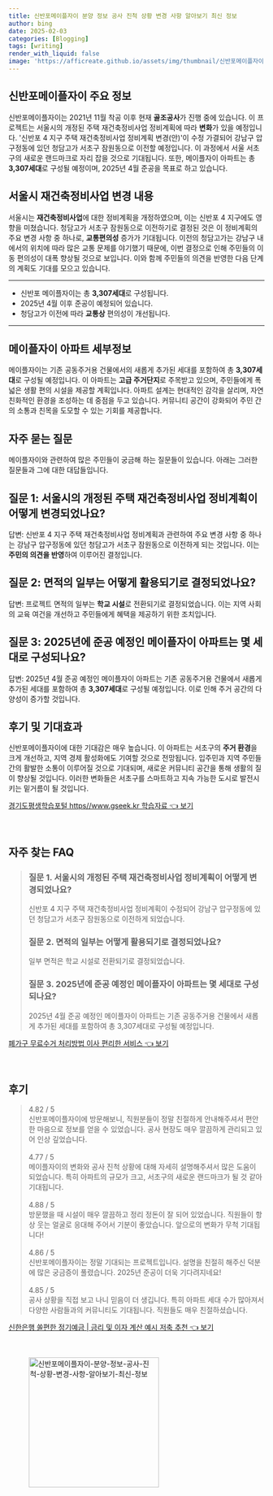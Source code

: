 ```yaml
---
title: 신반포메이플자이 분양 정보 공사 진척 상황 변경 사항 알아보기 최신 정보
author: bing
date: 2025-02-03
categories: [Blogging]
tags: [writing]
render_with_liquid: false
image: 'https://afficreate.github.io/assets/img/thumbnail/신반포메이플자이-분양-정보-공사-진척-상황-변경-사항-알아보기-최신-정보.webp'
---
```



<h2 id='신반포메이플자이_주요_정보'>신반포메이플자이 주요 정보</h2>

<p>신반포메이플자이는 2021년 11월 착공 이후 현재 <b>골조공사</b>가 진행 중에 있습니다. 이 프로젝트는 서울시의 개정된 주택 재건축정비사업 정비계획에 따라 <b>변화</b>가 있을 예정입니다. '신반포 4 지구 주택 재건축정비사업 정비계획 변경(안)'이 수정 가결되어 강남구 압구정동에 있던 청담고가 서초구 잠원동으로 이전할 예정입니다. 이 과정에서 서울 서초구의 새로운 랜드마크로 자리 잡을 것으로 기대됩니다. 또한, 메이플자이 아파트는 총 <b>3,307세대</b>로 구성될 예정이며, 2025년 4월 준공을 목표로 하고 있습니다.</p>

<h2 id='서울시_재건축정비사업_변경_내용'>서울시 재건축정비사업 변경 내용</h2>

<p>서울시는 <b>재건축정비사업</b>에 대한 정비계획을 개정하였으며, 이는 신반포 4 지구에도 영향을 미쳤습니다. 청담고가 서초구 잠원동으로 이전하기로 결정된 것은 이 정비계획의 주요 변경 사항 중 하나로, <b>교통편의성</b> 증가가 기대됩니다. 이전의 청담고가는 강남구 내에서의 위치에 따라 많은 교통 문제를 야기했기 때문에, 이번 결정으로 인해 주민들의 이동 편의성이 대폭 향상될 것으로 보입니다. 이와 함께 주민들의 의견을 반영한 다음 단계의 계획도 기대를 모으고 있습니다.</p>

<hr />

<ul>
    <li>신반포 메이플자이는 총 <b>3,307세대</b>로 구성됩니다.</li>
    <li>2025년 4월 이후 준공이 예정되어 있습니다.</li>
    <li>청담고가 이전에 따라 <b>교통상</b> 편의성이 개선됩니다.</li>
</ul>

<hr />

<h2 id='메이플자이_아파트_세부정보'>메이플자이 아파트 세부정보</h2>

<p>메이플자이는 기존 공동주거용 건물에서의 새롭게 추가된 세대를 포함하여 총 <b>3,307세대</b>로 구성될 예정입니다. 이 아파트는 <b>고급 주거단지</b>로 주목받고 있으며, 주민들에게 폭넓은 생활 편의 시설을 제공할 계획입니다. 아파트 설계는 현대적인 감각을 살리며, 자연친화적인 환경을 조성하는 데 중점을 두고 있습니다. 커뮤니티 공간이 강화되어 주민 간의 소통과 친목을 도모할 수 있는 기회를 제공합니다.</p>

<h2 id='본문_자주_묻는_질문'>자주 묻는 질문</h2>

<p>메이플자이와 관련하여 많은 주민들이 궁금해 하는 질문들이 있습니다. 아래는 그러한 질문들과 그에 대한 대답들입니다.</p>

<h2 id='질문_1'>질문 1: 서울시의 개정된 주택 재건축정비사업 정비계획이 어떻게 변경되었나요?</h2>

<p>답변: 신반포 4 지구 주택 재건축정비사업 정비계획과 관련하여 주요 변경 사항 중 하나는 강남구 압구정동에 있던 청담고가 서초구 잠원동으로 이전하게 되는 것입니다. 이는 <b>주민의 의견을 반영</b>하여 이루어진 결정입니다.</p>

<h2 id='질문_2'>질문 2: 면적의 일부는 어떻게 활용되기로 결정되었나요?</h2>

<p>답변: 프로젝트 면적의 일부는 <b>학교 시설</b>로 전환되기로 결정되었습니다. 이는 지역 사회의 교육 여건을 개선하고 주민들에게 혜택을 제공하기 위한 조치입니다.</p>

<h2 id='질문_3'>질문 3: 2025년에 준공 예정인 메이플자이 아파트는 몇 세대로 구성되나요?</h2>

<p>답변: 2025년 4월 준공 예정인 메이플자이 아파트는 기존 공동주거용 건물에서 새롭게 추가된 세대를 포함하여 총 <b>3,307세대</b>로 구성될 예정입니다. 이로 인해 주거 공간의 다양성이 증가할 것입니다.</p>

<h2 id='후기_및_기대효과'>후기 및 기대효과</h2>

<p>신반포메이플자이에 대한 기대감은 매우 높습니다. 이 아파트는 서초구의 <b>주거 환경</b>을 크게 개선하고, 지역 경제 활성화에도 기여할 것으로 전망됩니다. 입주민과 지역 주민들 간의 활발한 소통이 이루어질 것으로 기대되며, 새로운 커뮤니티 공간을 통해 생활의 질이 향상될 것입니다. 이러한 변화들은 서초구를 스마트하고 지속 가능한 도시로 발전시키는 밑거름이 될 것입니다.</p>


<p><a class="click-button" title="경기도평생학습포털 https//www.gseek.kr 학습자료" href="https://afficreate.github.io/posts/%EA%B2%BD%EA%B8%B0%EB%8F%84%ED%8F%89%EC%83%9D%ED%95%99%EC%8A%B5%ED%8F%AC%ED%84%B8-httpswww.gseek.kr-%ED%95%99%EC%8A%B5%EC%9E%90%EB%A3%8C/" rel="dofollow">경기도평생학습포털 https//www.gseek.kr 학습자료 👈 보기</a></p><br>
<h2 id='자주_찾는_FAQ'>자주 찾는 FAQ</h2>
<div itemscope="" itemtype="https://schema.org/FAQPage"> 
<blockquote> 
<div itemscope="" itemprop="mainEntity" itemtype="https://schema.org/Question"> 
<h3 itemprop="name">질문 1. 서울시의 개정된 주택 재건축정비사업 정비계획이 어떻게 변경되었나요?</h3> 
<div itemscope="" itemprop="acceptedAnswer" itemtype="https://schema.org/Answer"> 
<span itemprop="text"> 
<p> 신반포 4 지구 주택 재건축정비사업 정비계획이 수정되어 강남구 압구정동에 있던 청담고가 서초구 잠원동으로 이전하게 되었습니다. </p> 
</span> 
</div> 
</div> 

<div itemscope="" itemprop="mainEntity" itemtype="https://schema.org/Question"> 
<h3 itemprop="name">질문 2. 면적의 일부는 어떻게 활용되기로 결정되었나요?</h3> 
<div itemscope="" itemprop="acceptedAnswer" itemtype="https://schema.org/Answer"> 
<span itemprop="text"> 
<p>일부 면적은 학교 시설로 전환되기로 결정되었습니다.</p> 
</span> 
</div> 
</div> 

<div itemscope="" itemprop="mainEntity" itemtype="https://schema.org/Question"> 
<h3 itemprop="name">질문 3. 2025년에 준공 예정인 메이플자이 아파트는 몇 세대로 구성되나요?</h3> 
<div itemscope="" itemprop="acceptedAnswer" itemtype="https://schema.org/Answer"> 
<span itemprop="text"> 
<p>2025년 4월 준공 예정인 메이플자이 아파트는 기존 공동주거용 건물에서 새롭게 추가된 세대를 포함하여 총 3,307세대로 구성될 예정입니다.</p> 
</span> 
</div> 
</div> 
</blockquote> 
</div>
<p><a class="click-button" title="폐가구 무료수거 처리방법 이사 편리한 서비스" href="https://afficreate.github.io/posts/%ED%8F%90%EA%B0%80%EA%B5%AC-%EB%AC%B4%EB%A3%8C%EC%88%98%EA%B1%B0-%EC%B2%98%EB%A6%AC%EB%B0%A9%EB%B2%95-%EC%9D%B4%EC%82%AC-%ED%8E%B8%EB%A6%AC%ED%95%9C-%EC%84%9C%EB%B9%84%EC%8A%A4/" rel="dofollow">폐가구 무료수거 처리방법 이사 편리한 서비스 👈 보기</a></p><br>
<h2 id='후기'>후기</h2>
<div itemscope itemtype="https://schema.org/Product">
  <blockquote>
  <div itemprop="review" itemscope itemtype="https://schema.org/Review">
      <div itemprop="reviewRating" itemscope itemtype="https://schema.org/Rating"> <span itemprop="ratingValue">4.82</span> / <span itemprop="bestRating">5</span> </div>
      <span itemprop="reviewBody">신반포메이플자이에 방문해보니, 직원분들이 정말 친절하게 안내해주셔서 편안한 마음으로 정보를 얻을 수 있었습니다. 공사 현장도 매우 깔끔하게 관리되고 있어 인상 깊었습니다.</span>
  </div>
  <br>
  <div itemprop="review" itemscope itemtype="https://schema.org/Review">
      <div itemprop="reviewRating" itemscope itemtype="https://schema.org/Rating"> <span itemprop="ratingValue">4.77</span> / <span itemprop="bestRating">5</span> </div>
      <span itemprop="reviewBody">메이플자이의 변화와 공사 진척 상황에 대해 자세히 설명해주셔서 많은 도움이 되었습니다. 특히 아파트의 규모가 크고, 서초구의 새로운 랜드마크가 될 것 같아 기대됩니다.</span>
  </div>
  <br>
  <div itemprop="review" itemscope itemtype="https://schema.org/Review">
      <div itemprop="reviewRating" itemscope itemtype="https://schema.org/Rating"> <span itemprop="ratingValue">4.88</span> / <span itemprop="bestRating">5</span> </div>
      <span itemprop="reviewBody">방문했을 때 시설이 매우 깔끔하고 정리 정돈이 잘 되어 있었습니다. 직원들이 항상 웃는 얼굴로 응대해 주어서 기분이 좋았습니다. 앞으로의 변화가 무척 기대됩니다!</span>
  </div>
  <br>
  <div itemprop="review" itemscope itemtype="https://schema.org/Review">
      <div itemprop="reviewRating" itemscope itemtype="https://schema.org/Rating"> <span itemprop="ratingValue">4.86</span> / <span itemprop="bestRating">5</span> </div>
      <span itemprop="reviewBody">신반포메이플자이는 정말 기대되는 프로젝트입니다. 설명을 친절히 해주신 덕분에 많은 궁금증이 풀렸습니다. 2025년 준공이 더욱 기다려지네요!</span>
  </div>
  <br>
  <div itemprop="review" itemscope itemtype="https://schema.org/Review">
      <div itemprop="reviewRating" itemscope itemtype="https://schema.org/Rating"> <span itemprop="ratingValue">4.85</span> / <span itemprop="bestRating">5</span> </div>
      <span itemprop="reviewBody">공사 상황을 직접 보고 나니 믿음이 더 생깁니다. 특히 아파트 세대 수가 많아져서 다양한 사람들과의 커뮤니티도 기대됩니다. 직원들도 매우 친절하셨습니다.</span>
  </div>
  </blockquote>
</div>
<p><a class="click-button" title="신한은행 쏠편한 정기예금 | 금리 및 이자 계산 예시 저축 추천" href="https://afficreate.github.io/posts/%EC%8B%A0%ED%95%9C%EC%9D%80%ED%96%89-%EC%8F%A0%ED%8E%B8%ED%95%9C-%EC%A0%95%EA%B8%B0%EC%98%88%EA%B8%88-%EA%B8%88%EB%A6%AC-%EB%B0%8F-%EC%9D%B4%EC%9E%90-%EA%B3%84%EC%82%B0-%EC%98%88%EC%8B%9C-%EC%A0%80%EC%B6%95-%EC%B6%94%EC%B2%9C/" rel="dofollow">신한은행 쏠편한 정기예금 | 금리 및 이자 계산 예시 저축 추천 👈 보기</a></p><br>
<figure class="image"><img src="https://afficreate.github.io/assets/img/thumbnail/신반포메이플자이-분양-정보-공사-진척-상황-변경-사항-알아보기-최신-정보.webp" alt="신반포메이플자이-분양-정보-공사-진척-상황-변경-사항-알아보기-최신-정보" width="256" height="256"></figure>
